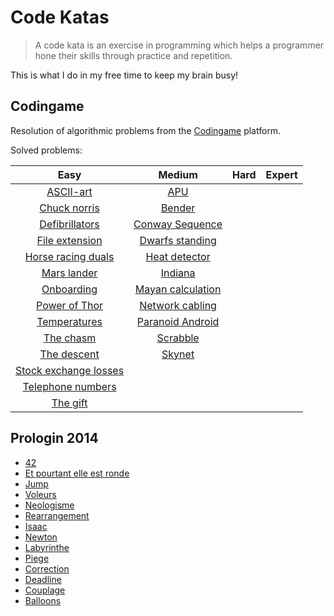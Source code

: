 # Code Katas
> A code kata is an exercise in programming which helps a programmer hone their skills through practice and repetition.

This is what I do in my free time to keep my brain busy!

## Codingame

Resolution of algorithmic problems from the [Codingame](http://www.codingame.com/) platform.

Solved problems:

| Easy | Medium | Hard | Expert
| :---: | :---: | :---: | :---: |
[ASCII-art](codingame/easy/ascii-art.py) | [APU](codingame/medium/apu.py)||
[Chuck norris](codingame/easy/chuck_norris.py) | [Bender](codingame/medium/bender.py)||
[Defibrillators](codingame/easy/defibrillators.py) | [Conway Sequence](codingame/medium/conway_sequence.py)||
[File extension](codingame/easy/file_extension.py) | [Dwarfs standing](codingame/medium/dwarfs_standing.py)||
[Horse racing duals](codingame/easy/horse-racing_duals.py) | [Heat detector](codingame/medium/heat_detector.py)||
[Mars lander](codingame/easy/mars_lander.py) | [Indiana](codingame/medium/indiana.py)||
[Onboarding](codingame/easy/onboarding.py) | [Mayan calculation](codingame/medium/mayan_calculation.py)||
[Power of Thor](codingame/easy/power_of_thor.py) | [Network cabling](codingame/medium/network_cabling.py)||
[Temperatures](codingame/easy/temperatures.py) | [Paranoid Android](codingame/medium/paranoid_android.py)||
[The chasm](codingame/easy/the_chasm.py) | [Scrabble](codingame/medium/scrabble.py)||
[The descent](codingame/easy/the_descent.py) | [Skynet](codingame/medium/skynet.py)||
 | [Stock exchange losses](codingame/medium/stock_exchange_losses.py)||
 | [Telephone numbers](codingame/medium/telephone_numbers.py)||
 | [The gift](codingame/medium/the_gift.py)||

## Prologin 2014
- [42](prologin/2014/1_42.py)
- [Et pourtant elle est ronde](prologin/2014/2_et_pourtant_elle_est_ronde.py)
- [Jump](prologin/2014/3_jump.py)
- [Voleurs](prologin/2014/4_voleurs.py)
- [Neologisme](prologin/2014/5_neologisme.py)
- [Rearrangement](prologin/2014/6_rearrangement.py)
- [Isaac](prologin/2014/7_isaac.py)
- [Newton](prologin/2014/8_newton.py)
- [Labyrinthe](prologin/2014/9_labyrinthe.py)
- [Piege](prologin/2014/10_piege.py)
- [Correction](prologin/2014/11_correction.py)
- [Deadline](prologin/2014/12_deadline.py)
- [Couplage](prologin/2014/13_couplage.py)
- [Balloons](prologin/2014/15_balloons.py)
